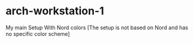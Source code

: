 # arch-workstation-1
My main Setup With Nord colors [The setup is not based on Nord and has no specific color scheme]
